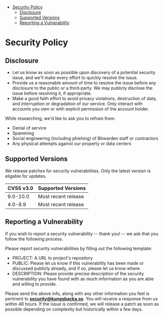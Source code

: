 - [Security Policy](#security-policy)
  - [Disclosure](#disclosure)
  - [Supported Versions](#supported-versions)
  - [Reporting a Vulnerability](#reporting-a-vulnerability)

<!-- END doctoc generated TOC please keep comment here to allow auto update -->

# Security Policy

## Disclosure

- Let us know as soon as possible upon discovery of a potential security issue, and we'll make every effort to quickly resolve the issue.
- Provide us a reasonable amount of time to resolve the issue before any disclosure to the public or a third-party. We may publicly disclose the issue before resolving it, if appropriate.
- Make a good faith effort to avoid privacy violations, destruction of data, and interruption or degradation of our service. Only interact with accounts you own or with explicit permission of the account holder.

While researching, we'd like to ask you to refrain from:

- Denial of service
- Spamming
- Social engineering (including phishing) of Bitwarden staff or contractors
- Any physical attempts against our property or data centers

## Supported Versions

We release patches for security vulnerabilities. 
Only the latest version is eligable for updates.

| CVSS v3.0 | Supported Versions                        |
| --------- | ----------------------------------------- |
| 9.0-10.0  | Most recent release                       |
| 4.0-8.9   | Most recent release                       |

## Reporting a Vulnerability
If you wish to report a security vulnerability -- thank you! -- we ask that you follow the following process.

Please report security vulnerabilities by filling out the following template:

* PROJECT: A URL to project's repository
* PUBLIC: Please let us know if this vulnerability has been made or discussed publicly already, and if so, please let us know where.
* DESCRIPTION: Please provide precise description of the security vulnerability you have found with as much information as you are able and willing to provide.

Please send the above info, along with any other information you feel is pertinent to **[security@kungsbacka.se](mailto:security@kungsbacka.se)**. You will receive a response from us within 48 hours. If the issue is confirmed, we will release a patch as soon as possible depending on complexity but historically within a few days.
